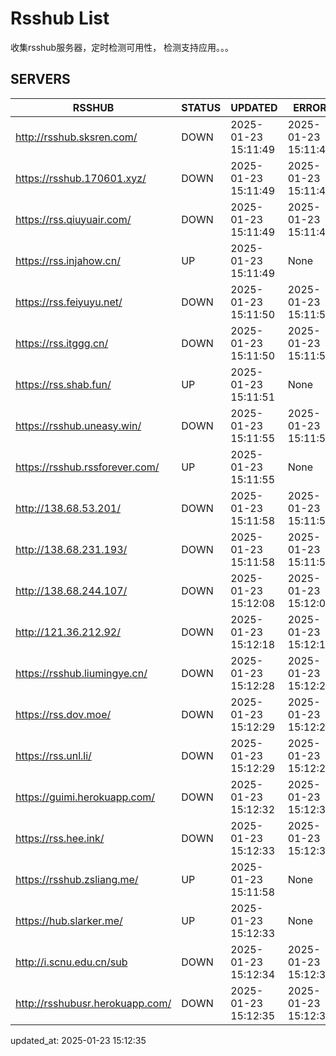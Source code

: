 # Rsshub List

收集rsshub服务器，定时检测可用性， 检测支持应用。。。


## SERVERS

|  RSSHUB   | STATUS  | UPDATED  | ERROR  | TWITTER |  
|  ----  | ----  | ----  | ----  | ---- |  
| http://rsshub.sksren.com/ | DOWN | 2025-01-23 15:11:49 | 2025-01-23 15:11:49 |  
| https://rsshub.170601.xyz/ | DOWN | 2025-01-23 15:11:49 | 2025-01-23 15:11:49 |  
| https://rss.qiuyuair.com/ | DOWN | 2025-01-23 15:11:49 | 2025-01-23 15:11:49 |  
| https://rss.injahow.cn/ | UP | 2025-01-23 15:11:49 | None ||  
| https://rss.feiyuyu.net/ | DOWN | 2025-01-23 15:11:50 | 2025-01-23 15:11:50 |  
| https://rss.itggg.cn/ | DOWN | 2025-01-23 15:11:50 | 2025-01-23 15:11:50 |  
| https://rss.shab.fun/ | UP | 2025-01-23 15:11:51 | None ||  
| https://rsshub.uneasy.win/ | DOWN | 2025-01-23 15:11:55 | 2025-01-23 15:11:55 |  
| https://rsshub.rssforever.com/ | UP | 2025-01-23 15:11:55 | None ||  
| http://138.68.53.201/ | DOWN | 2025-01-23 15:11:58 | 2025-01-23 15:11:58 |  
| http://138.68.231.193/ | DOWN | 2025-01-23 15:11:58 | 2025-01-23 15:11:58 |  
| http://138.68.244.107/ | DOWN | 2025-01-23 15:12:08 | 2025-01-23 15:12:08 |  
| http://121.36.212.92/ | DOWN | 2025-01-23 15:12:18 | 2025-01-23 15:12:18 |  
| https://rsshub.liumingye.cn/ | DOWN | 2025-01-23 15:12:28 | 2025-01-23 15:12:28 |  
| https://rss.dov.moe/ | DOWN | 2025-01-23 15:12:29 | 2025-01-23 15:12:29 |  
| https://rss.unl.li/ | DOWN | 2025-01-23 15:12:29 | 2025-01-23 15:12:29 |  
| https://guimi.herokuapp.com/ | DOWN | 2025-01-23 15:12:32 | 2025-01-23 15:12:32 |  
| https://rss.hee.ink/ | DOWN | 2025-01-23 15:12:33 | 2025-01-23 15:12:33 |  
| https://rsshub.zsliang.me/ | UP | 2025-01-23 15:11:58 | None |OK|  
| https://hub.slarker.me/ | UP | 2025-01-23 15:12:33 | None ||  
| http://i.scnu.edu.cn/sub | DOWN | 2025-01-23 15:12:34 | 2025-01-23 15:12:34 |  
| http://rsshubusr.herokuapp.com/ | DOWN | 2025-01-23 15:12:35 | 2025-01-23 15:12:35 |  
  

updated_at: 2025-01-23 15:12:35  
